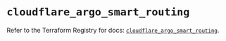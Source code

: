 # `cloudflare_argo_smart_routing`

Refer to the Terraform Registry for docs: [`cloudflare_argo_smart_routing`](https://registry.terraform.io/providers/cloudflare/cloudflare/5.2.0/docs/resources/argo_smart_routing).
